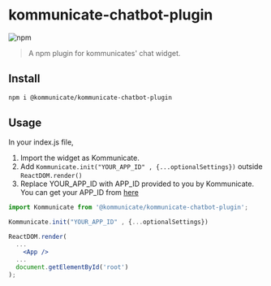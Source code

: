 # kommunicate-chatbot-plugin
![npm](https://img.shields.io/npm/v/@kommunicate/kommunicate-chatbot-plugin?color=red)
> A npm plugin for kommunicates' chat widget.

## Install

```bash
npm i @kommunicate/kommunicate-chatbot-plugin
```

## Usage

In your index.js file,

1. Import the widget as Kommunicate.
2. Add ```Kommunicate.init("YOUR_APP_ID" , {...optionalSettings})``` outside ```ReactDOM.render()```
3. Replace YOUR_APP_ID with APP_ID provided to you by Kommunicate. You can get your APP_ID from [here](https://dashboard.kommunicate.io/settings/install)


```jsx
import Kommunicate from '@kommunicate/kommunicate-chatbot-plugin';

Kommunicate.init("YOUR_APP_ID" , {...optionalSettings})

ReactDOM.render(
  ...
    <App />
  ...
  document.getElementById('root')
);
```
